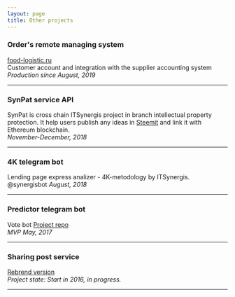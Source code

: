 ```yaml
---
layout: page
title: Other projects
---
```



### Order's remote managing system 
[food-logistic.ru](https://food-logistic.ru/)  
Customer account and integration with the supplier accounting system
_Production since August, 2019_

* * *

### SynPat service API
SynPat is cross chain ITSynergis project in branch intellectual property protection.
It help users  publish any ideas in [Steemit](https://steemit.com/@menaskop) and link it with Ethereum blockchain.  
_November-December, 2018_ 

* * *
### 4K telegram bot
Lending page express analizer - 4K-metodology by ITSynergis.
@synergisbot
_August, 2018_ 

* * * 

### Predictor telegram bot 
Vote bot
[Project repo](https://gitlab.com/max_siz/vote_bot)  
_MVP May, 2017_ 

* * * 
 
### Sharing post service
[Rebrend version](http://handypost.ru/)  
_Project state: Start in 2016, in progress._

* * * 